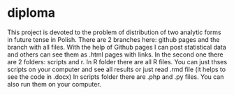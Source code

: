 # diploma

This project is devoted to the problem of distribution of two analytic forms in future tense in Polish.
There are 2 branches here: github pages and the branch with all files. With the help of Github pages I can post statistical data and others can see them as .html pages with links. 
In the second one there are 2 folders: scripts and r. In R folder there are all R files.
You can just thses scripts on your computer and see all results or just read .rmd file (it helps to see the code in .docx)
In scripts folder there are .php and .py files. You can also run them on your computer.
